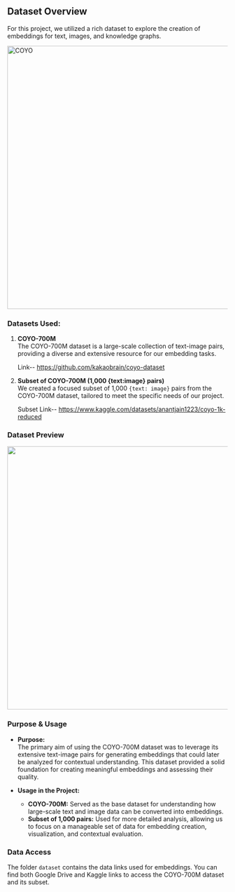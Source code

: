 ## Dataset Overview

For this project, we utilized a rich dataset to explore the creation of embeddings for text, images, and knowledge graphs.

<img src="https://github.com/AGAMPANDEYY/kge-clip-fork1/blob/main/5.dataset/assets/COYO-700M.jpeg" alt="COYO" width="600"/>

### Datasets Used:

1. **COYO-700M**  
   The COYO-700M dataset is a large-scale collection of text-image pairs, providing a diverse and extensive resource for our embedding tasks.

   Link-- https://github.com/kakaobrain/coyo-dataset 

3. **Subset of COYO-700M (1,000 {text:image} pairs)**  
   We created a focused subset of 1,000 `{text: image}` pairs from the COYO-700M dataset, tailored to meet the specific needs of our project.

   Subset Link-- https://www.kaggle.com/datasets/anantjain1223/coyo-1k-reduced

### Dataset Preview 

<img src= "https://github.com/AGAMPANDEYY/kge-clip-fork1/blob/main/media/COYO_Preview.png" width ="600">

### Purpose & Usage

- **Purpose:**  
  The primary aim of using the COYO-700M dataset was to leverage its extensive text-image pairs for generating embeddings that could later be analyzed for contextual understanding. This dataset provided a solid foundation for creating meaningful embeddings and assessing their quality.

- **Usage in the Project:**  
  - **COYO-700M:** Served as the base dataset for understanding how large-scale text and image data can be converted into embeddings.
  - **Subset of 1,000 pairs:** Used for more detailed analysis, allowing us to focus on a manageable set of data for embedding creation, visualization, and contextual evaluation.

### Data Access

The folder `dataset` contains the data links used for embeddings. You can find both Google Drive and Kaggle links to access the COYO-700M dataset and its subset.

